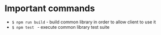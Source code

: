 # Important commands

- ``$ npm run build`` - build common library in order to allow client to use it
- ``$ npm test `` - execute common library test suite
